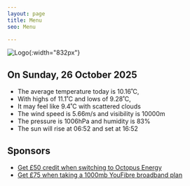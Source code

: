 ```yaml
---
layout: page
title: Menu
seo: Menu

---
```


![Logo](/images/logo.jpg){:width="832px"}

<!-- weather_marker starts -->
## On Sunday, 26 October 2025

- The average temperature today is 10.16˚C,
- With highs of 11.1˚C and lows of 9.28˚C,
- It may feel like 9.4˚C with scattered clouds
- The wind speed is 5.66m/s and visibility is 10000m
- The pressure is 1006hPa and humidity is 83%
- The sun will rise at 06:52 and set at 16:52

<!-- weather_marker ends -->

## Sponsors

- [Get £50 credit when switching to Octopus Energy](https://bit.ly/3oD1nnS)
- [Get £75 when taking a 1000mb YouFibre broadband plan](https://aklam.io/91zWhU?)
